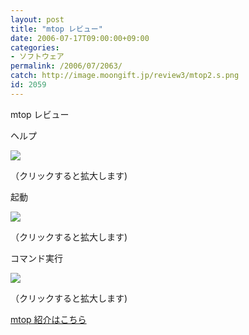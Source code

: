```yaml
---
layout: post
title: "mtop レビュー"
date: 2006-07-17T09:00:00+09:00
categories:
- ソフトウェア
permalink: /2006/07/2063/
catch: http://image.moongift.jp/review3/mtop2.s.png
id: 2059
---
```

mtop レビュー  
<!--more-->

ヘルプ

  

[![](http://image.moongift.jp/review3/mtop1.s.png)](http://image.moongift.jp/review3/mtop1.png)  
  
（クリックすると拡大します)

  

起動

  

[![](http://image.moongift.jp/review3/mtop2.s.png)](http://image.moongift.jp/review3/mtop2.png)  
  
（クリックすると拡大します)

  

コマンド実行

  

  

[![](http://image.moongift.jp/review3/mtop4.s.png)](http://image.moongift.jp/review3/mtop4.png)  
  
（クリックすると拡大します)

  

[mtop 紹介はこちら](http://oss.moongift.jp/intro/i-2062.html)

